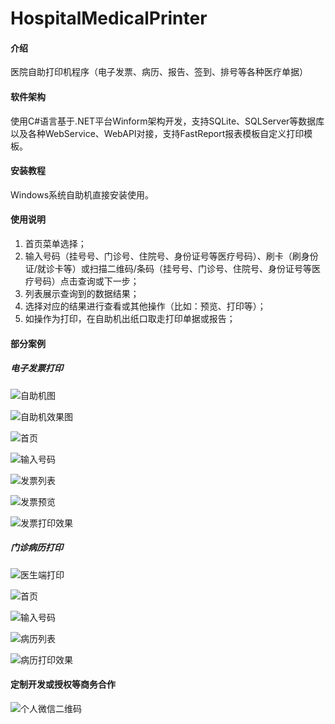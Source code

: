 # HospitalMedicalPrinter

#### 介绍
医院自助打印机程序（电子发票、病历、报告、签到、排号等各种医疗单据）

#### 软件架构
使用C#语言基于.NET平台Winform架构开发，支持SQLite、SQLServer等数据库以及各种WebService、WebAPI对接，支持FastReport报表模板自定义打印模板。


#### 安装教程
Windows系统自助机直接安装使用。

#### 使用说明

1.  首页菜单选择；
2.  输入号码（挂号号、门诊号、住院号、身份证号等医疗号码）、刷卡（刷身份证/就诊卡等）或扫描二维码/条码（挂号号、门诊号、住院号、身份证号等医疗号码）点击查询或下一步；
3.  列表展示查询到的数据结果；
4.  选择对应的结果进行查看或其他操作（比如：预览、打印等）；
5.  如操作为打印，在自助机出纸口取走打印单据或报告；

#### 部分案例

##### 电子发票打印

![自助机图](images/自助机图1.jpg)

![自助机效果图](images/自助机图2.jpg)

![首页](images/发票-首页.png)

![输入号码](images/发票-扫码+刷身份证+手动输入.png)

![发票列表](images/发票-列表.png)

![发票预览](images/发票-预览-打码.png)

![发票打印效果](images/发票-打印效果-打码.jpg)

##### 门诊病历打印

![医生端打印](images/病历-医生端打印.png)

![首页](images/病历-首页.png)

![输入号码](images/病历-扫码+刷身份证.png)

![病历列表](images/病历-列表.png)

![病历打印效果](images/病历-打印效果.png)

#### 定制开发或授权等商务合作

![个人微信二维码](images/个人微信二维码.png)
